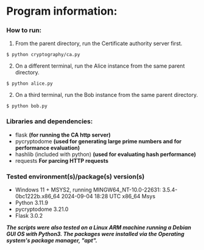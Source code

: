 # Program information:

### How to run:
1. From the parent directory, run the Certificate authority server first.

`$ python cryptography/ca.py`

2. On a different terminal, run the Alice instance from the same parent directory.

`$ python alice.py`

2. On a third terminal, run the Bob instance from the same parent directory.

`$ python bob.py`

### Libraries and dependencies:
- flask         **(for running the CA http server)**
- pycryptodome  **(used for generating large prime numbers and for performance evaluation)**
- hashlib (included with python)    **(used for evaluating hash performance)**
- requests      **For parcing HTTP requests**       

### Tested environment(s)/package(s) version(s)
- Windows 11 + MSYS2, running MINGW64_NT-10.0-22631: 3.5.4-0bc1222b.x86_64 2024-09-04 18:28 UTC x86_64 Msys
- Python                3.11.9
- pycryptodome          3.21.0
- Flask                 3.0.2


***The scripts were also tested on a Linux ARM machine running a Debian GUI OS with Python3. The packages were installed via the Operating system's package manager, "apt".***

